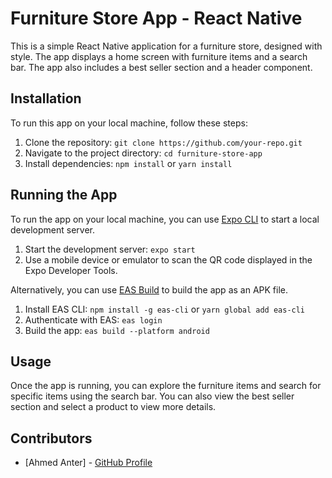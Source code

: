 # Furniture Store App - React Native

This is a simple React Native application for a furniture store, designed with style. The app displays a home screen with furniture items and a search bar. The app also includes a best seller section and a header component.

## Installation

To run this app on your local machine, follow these steps:

1. Clone the repository: `git clone https://github.com/your-repo.git`
2. Navigate to the project directory: `cd furniture-store-app`
3. Install dependencies: `npm install` or `yarn install`

## Running the App

To run the app on your local machine, you can use [Expo CLI](https://expo.io/tools#cli) to start a local development server.

1. Start the development server: `expo start`
2. Use a mobile device or emulator to scan the QR code displayed in the Expo Developer Tools.

Alternatively, you can use [EAS Build](https://docs.expo.dev/build/introduction/) to build the app as an APK file.

1. Install EAS CLI: `npm install -g eas-cli` or `yarn global add eas-cli`
2. Authenticate with EAS: `eas login`
3. Build the app: `eas build --platform android`

## Usage

Once the app is running, you can explore the furniture items and search for specific items using the search bar. You can also view the best seller section and select a product to view more details.

## Contributors

- [Ahmed Anter] - [GitHub Profile](https://github.com/Ahmed-Ibrahim-Anter)
